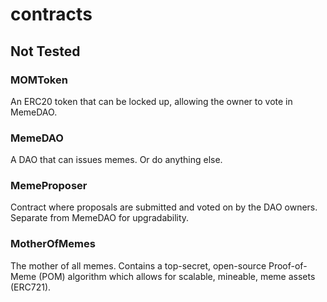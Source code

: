# contracts

## Not Tested

### MOMToken
An ERC20 token that can be locked up, allowing the owner to vote in MemeDAO.

### MemeDAO
A DAO that can issues memes. Or do anything else.

### MemeProposer
Contract where proposals are submitted and voted on by the DAO owners. Separate from MemeDAO for upgradability.

### MotherOfMemes
The mother of all memes. Contains a top-secret, open-source Proof-of-Meme (POM) algorithm which allows for scalable, mineable, meme assets (ERC721).  
